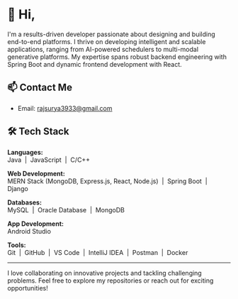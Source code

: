 # 👋 Hi,

I'm a results-driven developer passionate about designing and building end-to-end platforms. I thrive on developing intelligent and scalable applications, ranging from AI-powered schedulers to multi-modal generative platforms. My expertise spans robust backend engineering with Spring Boot and dynamic frontend development with React.

## 📫 Contact Me
- Email: [rajsurya3933@gmail.com](mailto:onf1696@gmail.com)

## 🛠️ Tech Stack

**Languages:**  
Java &nbsp;|&nbsp; JavaScript &nbsp;|&nbsp; C/C++

**Web Development:**  
MERN Stack (MongoDB, Express.js, React, Node.js) &nbsp;|&nbsp; Spring Boot &nbsp;|&nbsp; Django

**Databases:**  
MySQL &nbsp;|&nbsp; Oracle Database &nbsp;|&nbsp; MongoDB

**App Development:**  
Android Studio

**Tools:**  
Git &nbsp;|&nbsp; GitHub &nbsp;|&nbsp; VS Code &nbsp;|&nbsp; IntelliJ IDEA &nbsp;|&nbsp; Postman &nbsp;|&nbsp; Docker

---

I love collaborating on innovative projects and tackling challenging problems. Feel free to explore my repositories or reach out for exciting opportunities!
